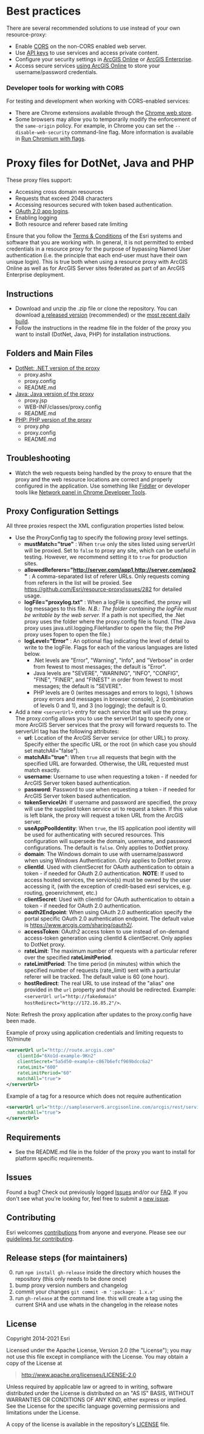 # Best practices

There are several recommended solutions to use instead of your own resource-proxy:

* Enable [CORS](http://enable-cors.org/server.html) on the non-CORS enabled web server.
* Use [API keys](https://developers.arcgis.com/documentation/mapping-apis-and-services/security/api-keys/) to use services and access private content.
* Configure your security settings in [ArcGIS Online](https://doc.arcgis.com/en/arcgis-online/administer/configure-security.htm) or [ArcGIS Enterprise](https://enterprise.arcgis.com/en/portal/latest/administer/windows/configure-security.htm). 
* Access secure services [using ArcGIS Online](https://doc.arcgis.com/en/arcgis-online/reference/arcgis-server-services.htm#ESRI_SECTION1_FEB0DF92DA064B6A970DFB59A18AA4C2) to store your username/password credentials. 

### Developer tools for working with CORS

For testing and development when working with CORS-enabled services:

* There are Chrome extensions available through the [Chrome web store](https://chrome.google.com/webstore/search/cors?_category=extensions).
* Some browsers may allow you to temporarily modify the enforcement of the `same-origin` policy. For example, in Chrome you can set the `--disable-web-security` command-line flag. More information is available in [Run Chromium with flags](https://www.chromium.org/developers/how-tos/run-chromium-with-flags).

# Proxy files for DotNet, Java and PHP

These proxy files support:
* Accessing cross domain resources
* Requests that exceed 2048 characters
* Accessing resources secured with token based authentication.
* [OAuth 2.0 app logins](https://developers.arcgis.com/authentication).
* Enabling logging
* Both resource and referer based rate limiting

Ensure that you follow the [Terms & Conditions](https://developers.arcgis.com/terms/) of the Esri systems and software that you are working with. In general, it is not permitted to embed credentials in a resource proxy for the purpose of bypassing Named User authentication (i.e. the principle that each end-user must have their own unique login). This is true both when using a resource proxy with ArcGIS Online as well as for ArcGIS Server sites federated as part of an ArcGIS Enterprise deployment.

## Instructions

* Download and unzip the .zip file or clone the repository. You can download [a released version](https://github.com/Esri/resource-proxy/releases) (recommended) or the [most recent daily build](https://github.com/Esri/resource-proxy/archive/master.zip).
* Follow the instructions in the readme file in the folder of the proxy you want to install (DotNet, Java, PHP) for installation instructions.

## Folders and Main Files

* [DotNet: .NET version of the proxy](DotNet/README.md)
    * proxy.ashx
    * proxy.config
    * README.md
* [Java: Java version of the proxy](Java/README.md)
    * proxy.jsp
    * WEB-INF/classes/proxy.config
    * README.md
* [PHP: PHP version of the proxy](PHP/README.md)
    * proxy.php
    * proxy.config
    * README.md

## Troubleshooting

* Watch the web requests being handled by the proxy to ensure that the proxy and the web resource locations are correct and properly configured in the application. Use something like [Fiddler](http://www.telerik.com/fiddler) or developer tools like [Network panel in Chrome Developer Tools](https://developer.chrome.com/devtools/docs/network#network-panel-overview).

## Proxy Configuration Settings

All three proxies respect the XML configuration properties listed below.

* Use the ProxyConfig tag to specify the following proxy level settings.
    * **mustMatch="true"** : When `true` only the sites listed using serverUrl will be proxied. Set to `false` to proxy any site, which can be useful in testing. However, we recommend setting it to `true` for production sites.
    * **allowedReferers="http://server.com/app1,http://server.com/app2"** : A comma-separated list of referer URLs. Only requests coming from referers in the list will be proxied. See https://github.com/Esri/resource-proxy/issues/282 for detailed usage.
    * **logFile="proxylog.txt"** : When a logFile is specified, the proxy will log messages to this file. *N.B.: The folder containing the logFile must be writable by the web server.* If a path is not specified, the .Net proxy uses the folder where the proxy.config file is found. (The Java proxy uses java.util.logging.FileHandler to open the file; the PHP proxy uses fopen to open the file.)
    * **logLevel="Error"** : An optional flag indicating the level of detail to write to the logFile. Flags for each of the various languages are listed below.
        *  .Net levels are "Error", "Warning", "Info", and "Verbose" in order from fewest to most messages; the default is "Error".
        *  Java levels are "SEVERE", "WARNING", "INFO", "CONFIG", "FINE", "FINER", and "FINEST" in order from fewest to most messages; the default is "SEVERE".
        *  PHP levels are 0 (writes messages and errors to logs), 1 (shows proxy errors and messages in browser console), 2 (combination of levels 0 and 1), and 3 (no logging); the default is 0.
* Add a new `<serverUrl>` entry for each service that will use the proxy. The proxy.config allows you to use the serverUrl tag to specify one or more ArcGIS Server services that the proxy will forward requests to. The serverUrl tag has the following attributes:
    * **url**: Location of the ArcGIS Server service (or other URL) to proxy. Specify either the specific URL or the root (in which case you should set matchAll="false").
    * **matchAll="true"**: When `true` all requests that begin with the specified URL are forwarded. Otherwise, the URL requested must match exactly.
    * **username**: Username to use when requesting a token - if needed for ArcGIS Server token based authentication.
    * **password**: Password to use when requesting a token - if needed for ArcGIS Server token based authentication.
    * **tokenServiceUri**: If username and password are specified, the proxy will use the supplied token service uri to request a token.  If this value is left blank, the proxy will request a token URL from the ArcGIS server.
    * **useAppPoolIdentity**: When `true`, the IIS application pool identity will be used for authenticating with secured resources. This configuration will supersede the domain, username, and password configurations. The default is `false`. Only applies to DotNet proxy.
    * **domain**: The Windows domain to use with username/password when using Windows Authentication. Only applies to DotNet proxy.
    * **clientId**.  Used with clientSecret for OAuth authentication to obtain a token - if needed for OAuth 2.0 authentication. **NOTE**: If used to access hosted services, the service(s) must be owned by the user accessing it, (with the exception of credit-based esri services, e.g. routing, geoenrichment, etc.)
    * **clientSecret**: Used with clientId for OAuth authentication to obtain a token - if needed for OAuth 2.0 authentication.
    * **oauth2Endpoint**: When using OAuth 2.0 authentication specify the portal specific OAuth 2.0 authentication endpoint. The default value is https://www.arcgis.com/sharing/oauth2/.
    * **accessToken**: OAuth2 access token to use instead of on-demand access-token generation using clientId & clientSecret. Only applies to DotNet proxy.
    * **rateLimit**: The maximum number of requests with a particular referer over the specified **rateLimitPeriod**.
    * **rateLimitPeriod**: The time period (in minutes) within which the specified number of requests (rate_limit) sent with a particular referer will be tracked. The default value is 60 (one hour).
    * **hostRedirect**: The real URL to use instead of the "alias" one provided in the `url` property and that should be redirected. Example: `<serverUrl url="http://fakedomain" hostRedirect="http://172.16.85.2"/>`.

Note: Refresh the proxy application after updates to the proxy.config have been made.

Example of proxy using application credentials and limiting requests to 10/minute
```xml
<serverUrl url="http://route.arcgis.com"
    clientId="6Xo1d-example-9Kn2"
    clientSecret="5a5d50-example-c867b6efcf969bdcc6a2"
    rateLimit="600"
    rateLimitPeriod="60"
    matchAll="true">
</serverUrl>
```
Example of a tag for a resource which does not require authentication
```xml
<serverUrl url="http://sampleserver6.arcgisonline.com/arcgis/rest/services"
    matchAll="true">
</serverUrl>
```

## Requirements

* See the README.md file in the folder of the proxy you want to install for platform specific requirements.

## Issues

Found a bug? Check out previously logged [Issues](https://github.com/Esri/resource-proxy/issues) and/or our [FAQ](FAQ.md).  If you don't see what you're looking for, feel free to submit a [new issue](https://github.com/Esri/resource-proxy/issues/new).

## Contributing

Esri welcomes [contributions](CONTRIBUTING.md) from anyone and everyone. Please see our [guidelines for contributing](https://github.com/esri/contributing).

## Release steps (for maintainers)

0. run `npm install gh-release` inside the directory which houses the repository (this only needs to be done once)
1. bump proxy version numbers and changelog
2. commit your changes `git commit -m ':package: 1.x.x'`
3. run `gh-release` at the command line. this will create a tag using the current SHA and use whats in the changelog in the release notes

## License

Copyright 2014-2021 Esri

Licensed under the Apache License, Version 2.0 (the "License");
you may not use this file except in compliance with the License.
You may obtain a copy of the License at

> http://www.apache.org/licenses/LICENSE-2.0

Unless required by applicable law or agreed to in writing, software
distributed under the License is distributed on an "AS IS" BASIS,
WITHOUT WARRANTIES OR CONDITIONS OF ANY KIND, either express or implied.
See the License for the specific language governing permissions and
limitations under the License.

A copy of the license is available in the repository's [LICENSE](./LICENSE) file.
